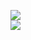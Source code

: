[![](https://img.shields.io/badge/Made%20With-Github%20Spray-lightgrey.svg?style=for-the-badge&logo=github)](https://github.com/Annihil/github-spray#32609)  
[![](https://i.imgur.com/2DrTn0Z.gif)](https://github.com/Annihil/github-spray)